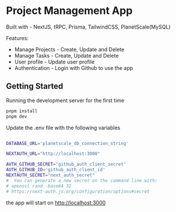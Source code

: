 # Project Management App

Built with - NextJS, tRPC, Prisma, TailwindCSS, PlanetScale(MySQL)

Features:

- Manage Projects - Create, Update and Delete
- Manage Tasks - Create, Update and Delete
- User profile - Update user profile
- Authentication - Login with Github to use the app

## Getting Started

Running the development server for the first time

```bash
pnpm install
pnpm dev
```

Update the .env file with the following variables

```bash

DATABASE_URL='planetscale_db_connection_string'

NEXTAUTH_URL="http://localhost:3000"

AUTH_GITHUB_SECRET='github_auth_client_secret'
AUTH_GITHUB_ID='github_auth_client_id'
NEXTAUTH_SECRET="next_auth_secret"
#  You can generate a new secret on the command line with:
# openssl rand -base64 32
# https://next-auth.js.org/configuration/options#secret


```

the app will start on [http://localhost:3000](http://localhost:3000)



